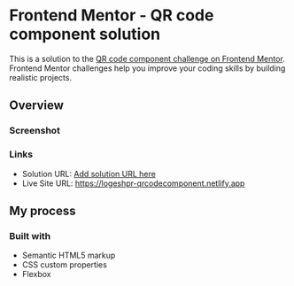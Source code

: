# Frontend Mentor - QR code component solution

This is a solution to the [QR code component challenge on Frontend Mentor](https://www.frontendmentor.io/challenges/qr-code-component-iux_sIO_H). Frontend Mentor challenges help you improve your coding skills by building realistic projects. 


## Overview

### Screenshot


### Links

- Solution URL: [Add solution URL here](https://your-solution-url.com)
- Live Site URL: https://logeshpr-qrcodecomponent.netlify.app

## My process

### Built with

- Semantic HTML5 markup
- CSS custom properties
- Flexbox




